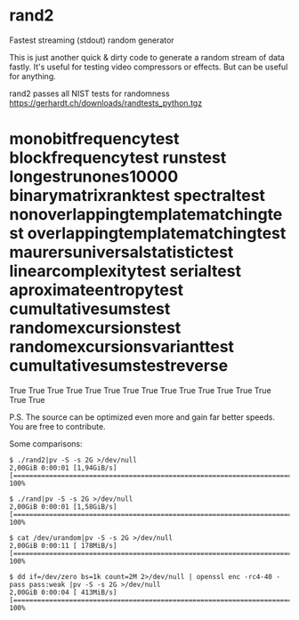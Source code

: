 # rand2
Fastest streaming (stdout) random generator

This is just another quick & dirty code to generate a random stream of data fastly.
It's useful for testing video compressors or effects.
But can be useful for anything.

rand2 passes all NIST tests for randomness
https://gerhardt.ch/downloads/randtests_python.tgz

# monobitfrequencytest	blockfrequencytest	runstest	longestrunones10000	binarymatrixranktest	spectraltest	nonoverlappingtemplatematchingtest	overlappingtemplatematchingtest	maurersuniversalstatistictest	linearcomplexitytest	serialtest	aproximateentropytest	cumultativesumstest	randomexcursionstest	randomexcursionsvarianttest	cumultativesumstestreverse
True	True	True	True	True	True	True	True	True	True	True	True	True	True	True	True

P.S.
The source can be optimized even more and gain far better speeds.
You are free to contribute.

Some comparisons:

    $ ./rand2|pv -S -s 2G >/dev/null
    2,00GiB 0:00:01 [1,94GiB/s] [========================================================================>] 100%            

    $ ./rand|pv -S -s 2G >/dev/null
    2,00GiB 0:00:01 [1,58GiB/s] [========================================================================>] 100%            

    $ cat /dev/urandom|pv -S -s 2G >/dev/null
    2,00GiB 0:00:11 [ 178MiB/s] [========================================================================>] 100%            

    $ dd if=/dev/zero bs=1k count=2M 2>/dev/null | openssl enc -rc4-40 -pass pass:weak |pv -S -s 2G >/dev/null
    2,00GiB 0:00:04 [ 413MiB/s] [========================================================================>] 100%            
